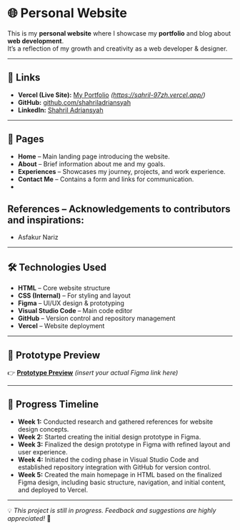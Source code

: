 # 🌐 Personal Website

This is my **personal website** where I showcase my **portfolio** and blog about **web development**.  
It’s a reflection of my growth and creativity as a web developer & designer.

---

## 🔗 Links

- **Vercel (Live Site):** [My Portfolio](#) *(https://sahril-97zh.vercel.app/)*  
- **GitHub:** [github.com/shahriladriansyah](https://github.com/shahriladriansyah)  
- **LinkedIn:** [Shahril Adriansyah](https://www.linkedin.com/in/shahril-adriansyah-3640b1382/)  

---

## 📄 Pages

- **Home** – Main landing page introducing the website.  
- **About** – Brief information about me and my goals.  
- **Experiences** – Showcases my journey, projects, and work experience.  
- **Contact Me** – Contains a form and links for communication.  
- 
## References – Acknowledgements to contributors and inspirations:  
  -  Asfakur Nariz

---

## 🛠️ Technologies Used

- **HTML** – Core website structure  
- **CSS (Internal)** – For styling and layout  
- **Figma** – UI/UX design & prototyping  
- **Visual Studio Code** – Main code editor  
- **GitHub** – Version control and repository management  
- **Vercel** – Website deployment  

---

## 🎨 Prototype Preview

👉 [**Prototype Preview**](#) *(insert your actual Figma link here)*  

---

## 🚀 Progress Timeline

- **Week 1:** Conducted research and gathered references for website design concepts.  
- **Week 2:** Started creating the initial design prototype in Figma.  
- **Week 3:** Finalized the design prototype in Figma with refined layout and user experience.  
- **Week 4:** Initiated the coding phase in Visual Studio Code and established repository integration with GitHub for version control.  
- **Week 5:** Created the main homepage in HTML based on the finalized Figma design, including basic structure, navigation, and initial content, and deployed to Vercel.

---

💡 *This project is still in progress. Feedback and suggestions are highly appreciated!* 🙌
